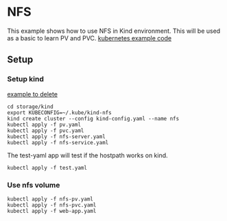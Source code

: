 # NFS
This example shows how to use NFS in Kind environment. 
This will be used as a basic to learn PV and PVC.
[kubernetes example code](https://github.com/kubernetes/examples/tree/master/staging/volumes/nfs)


## Setup
### Setup kind
[example to delete](https://stackoverflow.com/questions/62694361/how-to-reference-a-local-volume-in-kind-kubernetes-in-docker)
```shell
cd storage/kind
export KUBECONFIG=~/.kube/kind-nfs
kind create cluster --config kind-config.yaml --name nfs
kubectl apply -f pv.yaml 
kubectl apply -f pvc.yaml 
kubectl apply -f nfs-server.yaml
kubectl apply -f nfs-service.yaml
```

The test-yaml app will test if the hostpath works on kind.
```shell
kubectl apply -f test.yaml
```

### Use nfs volume
```shell
kubectl apply -f nfs-pv.yaml
kubectl apply -f nfs-pvc.yaml
kubectl apply -f web-app.yaml 

```